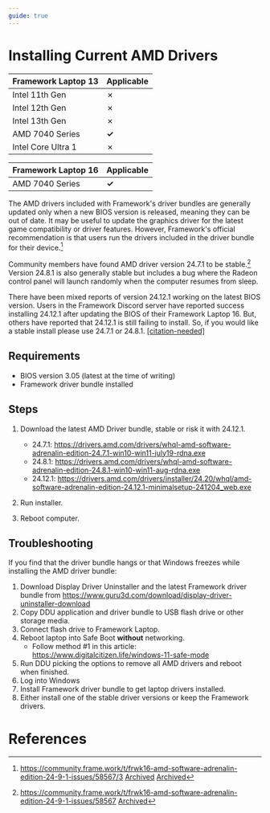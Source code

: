 ```yaml
---
guide: true
---
```

# Installing Current AMD Drivers

| Framework Laptop 13 | Applicable |
|---------------------|------------|
| Intel 11th Gen      | ✗          |
| Intel 12th Gen      | ✗          |
| Intel 13th Gen      | ✗          |
| AMD 7040 Series     | **✓**      |
| Intel Core Ultra 1  | ✗          |

| Framework Laptop 16 | Applicable |
|---------------------|------------|
| AMD 7040 Series     | **✓**      |

The AMD drivers included with Framework's driver bundles are generally updated only when a new BIOS version is released, meaning they can be out of date. It may be useful to update the graphics driver for the latest game compatibility or driver features. However, Framework's official recommendation is that users run the drivers included in the driver bundle for their device.[^2]

Community members have found AMD driver version 24.7.1 to be stable.[^1] Version 24.8.1 is also generally stable but includes a bug where the Radeon control panel will launch randomly when the computer resumes from sleep.

There have been mixed reports of version 24.12.1 working on the latest BIOS version. Users in the Framework Discord server have reported success installing 24.12.1 after updating the BIOS of their Framework Laptop 16. But, others have reported that 24.12.1 is still failing to install. So, if you would like a stable install please use 24.7.1 or 24.8.1. [[citation-needed]](/framewiki:citation-needed)

## Requirements

- BIOS version 3.05 (latest at the time of writing)
- Framework driver bundle installed

## Steps

1. Download the latest AMD Driver bundle, stable or risk it with 24.12.1.
    - 24.7.1: <https://drivers.amd.com/drivers/whql-amd-software-adrenalin-edition-24.7.1-win10-win11-july19-rdna.exe>
    - 24.8.1: <https://drivers.amd.com/drivers/whql-amd-software-adrenalin-edition-24.8.1-win10-win11-aug-rdna.exe>
    - 24.12.1: <https://drivers.amd.com/drivers/installer/24.20/whql/amd-software-adrenalin-edition-24.12.1-minimalsetup-241204_web.exe>

2. Run installer.
3. Reboot computer.

## Troubleshooting

If you find that the driver bundle hangs or that Windows freezes while installing the AMD driver bundle:

1. Download Display Driver Uninstaller and the latest Framework driver bundle from <https://www.guru3d.com/download/display-driver-uninstaller-download>
2. Copy DDU application and driver bundle to USB flash drive or other storage media.
3. Connect flash drive to Framework Laptop.
4. Reboot laptop into Safe Boot **without** networking.
    - Follow method #1 in this article: <https://www.digitalcitizen.life/windows-11-safe-mode>
5. Run DDU picking the options to remove all AMD drivers and reboot when finished.
6. Log into Windows
7. Install Framework driver bundle to get laptop drivers installed.
8. Either install one of the stable driver versions or keep the Framework drivers.

# References
[^1]: <https://community.frame.work/t/frwk16-amd-software-adrenalin-edition-24-9-1-issues/58567> [Archived](http://web.archive.org/web/20241211202045/https://community.frame.work/t/frwk16-amd-software-adrenalin-edition-24-9-1-issues/58567) 
[^2]: <https://community.frame.work/t/frwk16-amd-software-adrenalin-edition-24-9-1-issues/58567/3> [Archived](http://web.archive.org/web/20241211202045/https://community.frame.work/t/frwk16-amd-software-adrenalin-edition-24-9-1-issues/58567) [Archived](http://web.archive.org/web/20250110060740/https://community.frame.work/t/frwk16-amd-software-adrenalin-edition-24-9-1-issues/58567/3) 
